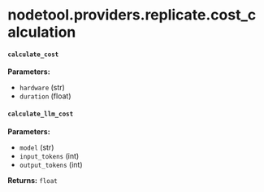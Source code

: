 # nodetool.providers.replicate.cost_calculation

#### `calculate_cost`

**Parameters:**

- `hardware` (str)
- `duration` (float)

#### `calculate_llm_cost`

**Parameters:**

- `model` (str)
- `input_tokens` (int)
- `output_tokens` (int)

**Returns:** `float`

